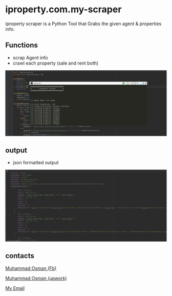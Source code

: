 # iproperty.com.my-scraper
iproperty scraper is a Python Tool that Grabs the given agent &amp; properties info.

## Functions
* scrap Agent info
* crawl each property (sale and rent both)

![alt text](https://raw.githubusercontent.com/inj3ctorOsman/iproperty.com.my-scraper/master/screenshots/layout.png)

## output
* json formatted output

![alt text](https://raw.githubusercontent.com/inj3ctorOsman/iproperty.com.my-scraper/master/screenshots/output.png)


## contacts
[Muhammad Osman (Fb)](https://www.facebook.com/mrosman786)

[Muhammad Osman (upwork)](https://www.upwork.com/o/profiles/users/_~017377d176fd97919e/)

[My Email](mailto:mmuhammadusman1@gmail.com)


